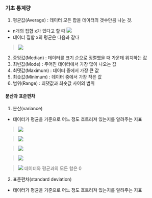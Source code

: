 ### 기초 통계량

1. 평균값(Average) : 데이터 모든 합을 데이터의 갯수만큼 나눈 것. 
- n개의 집합 x가 있다고 할 때 ![](https://latex.codecogs.com/svg.latex?\Large&space;x%20=%20\\{x_{1},%20x_{2},%20...,%20x_{n}\\})
- 데이터 집합 x의 평균은 다음과 같다

> ![](https://latex.codecogs.com/svg.latex?\Large&space;\bar{x}=\frac{x_1+x_2+...+x_n}{n}=\frac{1}{n}(\sum_{i=1}^{n}x_i))

2. 중앙값(Median) : 데이터를 크기 순으로 정렬했을 때 가운데 위치하는 값
3. 최빈값(Mode) : 주어진 데이터에서 가장 많이 나오는 값
4. 최댓값(Maximum) : 데이터 중에서 가장 큰 값
5. 최솟값(Minimum) : 데이터 중에서 가장 작은 값
6. 범위(Range) : 최댓값과 최솟값 사이의 범위

#### 분산과 표준편차

1. 분산(variance)
- 데이터가 평균을 기준으로 어느 정도 흐트러져 있는지를 알려주는 지표

> ![](https://latex.codecogs.com/svg.latex?\Large&space;\bar{x}=\frac{x_1+x_2+...+x_n}{n})

> ![](https://latex.codecogs.com/svg.latex?\Large&space;n\bar{x}={x_1+x_2+...+x_n})

> ![](https://latex.codecogs.com/svg.latex?\Large&space;0={x_1+x_2+...+x_n}-n\bar{x})

> ![](https://latex.codecogs.com/svg.latex?\Large&space;0={x_1+x_2+...+x_n}-n\bar{x})

> ![](https://latex.codecogs.com/svg.latex?\Large&space;0=(x_1-\bar{x})+(x_2-\bar{x})+...+(x_n-\bar{x})) 데이터와 평균과의 모든 합은 0

2. 표준편차(standard deviation)
- 데이터가 평균을 기준으로 어느 정도 흐트러져 있는지를 알려주는 지표
